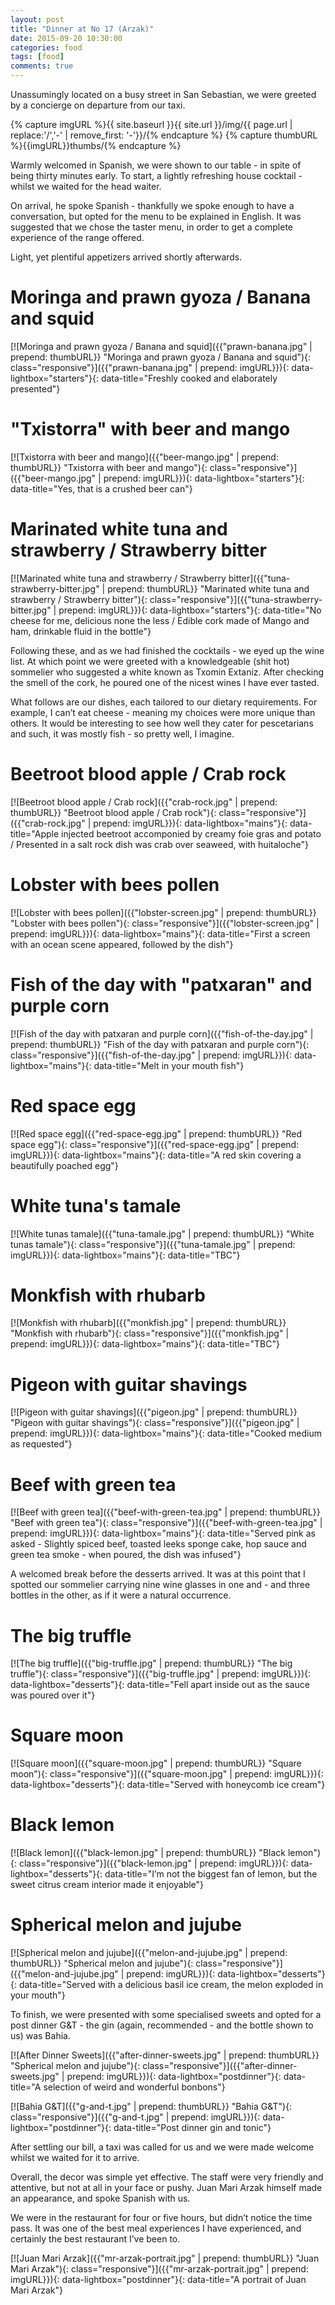 ```yaml
--- 
layout: post 
title: "Dinner at No 17 (Arzak)" 
date: 2015-09-20 10:30:00 
categories: food
tags: [food]
comments: true 
---
```


Unassumingly located on a busy street in San Sebastian, we were greeted by a concierge on departure from our taxi.
<!--more-->

<!--PICTURE OF MENU COVER
http://www.theworlds50best.com/list/1-50-winners/Arzak -->

{% capture imgURL %}{{ site.baseurl }}{{ site.url }}/img/{{ page.url | replace:'/','-' | remove_first: '-'}}/{% endcapture %}
{% capture thumbURL %}{{imgURL}}thumbs/{% endcapture %}

Warmly welcomed in Spanish, we were shown to our table - in spite of being thirty minutes early. To start, a lightly refreshing house cocktail - whilst we waited for the head waiter.

On arrival, he spoke Spanish - thankfully we spoke enough to have a conversation, but opted for the menu to be explained in English. It was suggested that we chose the taster menu, in order to get a complete experience of the range offered.

Light, yet plentiful appetizers arrived shortly afterwards.

# Moringa and prawn gyoza / Banana and squid

[![Moringa and prawn gyoza / Banana and squid]({{"prawn-banana.jpg" | prepend: thumbURL}} "Moringa and prawn gyoza / Banana and squid"){: class="responsive"}]({{"prawn-banana.jpg" | prepend: imgURL}}){: data-lightbox="starters"}{: data-title="Freshly cooked and elaborately presented"}

# "Txistorra" with beer and mango

[![Txistorra with beer and mango]({{"beer-mango.jpg" | prepend: thumbURL}} "Txistorra with beer and mango"){: class="responsive"}]({{"beer-mango.jpg" | prepend: imgURL}}){: data-lightbox="starters"}{: data-title="Yes, that is a crushed beer can"}

# Marinated white tuna and strawberry / Strawberry bitter
[![Marinated white tuna and strawberry / Strawberry bitter]({{"tuna-strawberry-bitter.jpg" | prepend: thumbURL}} "Marinated white tuna and strawberry / Strawberry bitter"){: class="responsive"}]({{"tuna-strawberry-bitter.jpg" | prepend: imgURL}}){: data-lightbox="starters"}{: data-title="No cheese for me, delicious none the less / Edible cork made of Mango and ham, drinkable fluid in the bottle"}

Following these, and as we had finished the cocktails - we eyed up the wine list. At which point we were greeted with a knowledgeable (shit hot) sommelier who suggested a white known as Txomin Extaniz. After checking the smell of the cork, he poured one of the nicest wines I have ever tasted. 

What follows are our dishes, each tailored to our dietary requirements. For example, I can’t eat cheese - meaning my choices were more unique than others. It would be interesting to see how well they cater for pescetarians and such, it was mostly fish - so pretty well, I imagine.

# Beetroot blood apple / Crab rock
[![Beetroot blood apple / Crab rock]({{"crab-rock.jpg" | prepend: thumbURL}} "Beetroot blood apple / Crab rock"){: class="responsive"}]({{"crab-rock.jpg" | prepend: imgURL}}){: data-lightbox="mains"}{: data-title="Apple injected beetroot accomponied by creamy foie gras and potato / Presented in a salt rock dish was crab over seaweed, with huitaloche"}

# Lobster with bees pollen
[![Lobster with bees pollen]({{"lobster-screen.jpg" | prepend: thumbURL}} "Lobster with bees pollen"){: class="responsive"}]({{"lobster-screen.jpg" | prepend: imgURL}}){: data-lightbox="mains"}{: data-title="First a screen with an ocean scene appeared, followed by the dish"}

# Fish of the day with "patxaran" and purple corn
[![Fish of the day with patxaran and purple corn]({{"fish-of-the-day.jpg" | prepend: thumbURL}} "Fish of the day with patxaran and purple corn"){: class="responsive"}]({{"fish-of-the-day.jpg" | prepend: imgURL}}){: data-lightbox="mains"}{: data-title="Melt in your mouth fish"}

# Red space egg
[![Red space egg]({{"red-space-egg.jpg" | prepend: thumbURL}} "Red space egg"){: class="responsive"}]({{"red-space-egg.jpg" | prepend: imgURL}}){: data-lightbox="mains"}{: data-title="A red skin covering a beautifully poached egg"}

# White tuna's tamale
[![White tunas tamale]({{"tuna-tamale.jpg" | prepend: thumbURL}} "White tunas tamale"){: class="responsive"}]({{"tuna-tamale.jpg" | prepend: imgURL}}){: data-lightbox="mains"}{: data-title="TBC"}

# Monkfish with rhubarb
[![Monkfish with rhubarb]({{"monkfish.jpg" | prepend: thumbURL}} "Monkfish with rhubarb"){: class="responsive"}]({{"monkfish.jpg" | prepend: imgURL}}){: data-lightbox="mains"}{: data-title="TBC"}

# Pigeon with guitar shavings
[![Pigeon with guitar shavings]({{"pigeon.jpg" | prepend: thumbURL}} "Pigeon with guitar shavings"){: class="responsive"}]({{"pigeon.jpg" | prepend: imgURL}}){: data-lightbox="mains"}{: data-title="Cooked medium as requested"}

# Beef with green tea
[![Beef with green tea]({{"beef-with-green-tea.jpg" | prepend: thumbURL}} "Beef with green tea"){: class="responsive"}]({{"beef-with-green-tea.jpg" | prepend: imgURL}}){: data-lightbox="mains"}{: data-title="Served pink as asked - Slightly spiced beef, toasted leeks sponge cake, hop sauce and green tea smoke - when poured, the dish was infused"}

A welcomed break before the desserts arrived. It was at this point that I spotted our sommelier carrying nine wine glasses in one and - and three bottles in the other, as if it were a natural occurrence. 

# The big truffle
[![The big truffle]({{"big-truffle.jpg" | prepend: thumbURL}} "The big truffle"){: class="responsive"}]({{"big-truffle.jpg" | prepend: imgURL}}){: data-lightbox="desserts"}{: data-title="Fell apart inside out as the sauce was poured over it"}

# Square moon
[![Square moon]({{"square-moon.jpg" | prepend: thumbURL}} "Square moon"){: class="responsive"}]({{"square-moon.jpg" | prepend: imgURL}}){: data-lightbox="desserts"}{: data-title="Served with honeycomb ice cream"}

# Black lemon
[![Black lemon]({{"black-lemon.jpg" | prepend: thumbURL}} "Black lemon"){: class="responsive"}]({{"black-lemon.jpg" | prepend: imgURL}}){: data-lightbox="desserts"}{: data-title="I’m not the biggest fan of lemon, but the sweet citrus cream interior made it enjoyable"}

# Spherical melon and jujube
[![Spherical melon and jujube]({{"melon-and-jujube.jpg" | prepend: thumbURL}} "Spherical melon and jujube"){: class="responsive"}]({{"melon-and-jujube.jpg" | prepend: imgURL}}){: data-lightbox="desserts"}{: data-title="Served with a delicious basil ice cream, the melon exploded in your mouth"}

To finish, we were presented with some specialised sweets and opted for a post dinner G&T - the gin (again, recommended - and the bottle shown to us) was Bahia. 

[![After Dinner Sweets]({{"after-dinner-sweets.jpg" | prepend: thumbURL}} "Spherical melon and jujube"){: class="responsive"}]({{"after-dinner-sweets.jpg" | prepend: imgURL}}){: data-lightbox="postdinner"}{: data-title="A selection of weird and wonderful bonbons"}

[![Bahia G&T]({{"g-and-t.jpg" | prepend: thumbURL}} "Bahia G&T"){: class="responsive"}]({{"g-and-t.jpg" | prepend: imgURL}}){: data-lightbox="postdinner"}{: data-title="Post dinner gin and tonic"}

After settling our bill, a taxi was called for us and we were made welcome whilst we waited for it to arrive.

Overall, the decor was simple yet effective. The staff were very friendly and attentive, but not at all in your face or pushy. Juan Mari Arzak himself made an appearance, and spoke Spanish with us. 

We were in the restaurant for four or five hours, but didn’t notice the time pass. It was one of the best meal experiences I have experienced, and certainly the best restaurant I’ve been to.

[![Juan Mari Arzak]({{"mr-arzak-portrait.jpg" | prepend: thumbURL}} "Juan Mari Arzak"){: class="responsive"}]({{"mr-arzak-portrait.jpg" | prepend: imgURL}}){: data-lightbox="postdinner"}{: data-title="A portrait of Juan Mari Arzak"}

